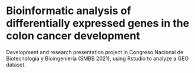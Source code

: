 # Bioinformatic analysis of differentially expressed genes in the colon cancer development
Development and research presentation project in Congreso Nacional de Biotecnología y Bioingeniería (SMBB 2021), using Rstudio to analyze a GEO dataset.
